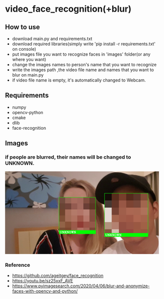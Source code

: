 # video_face_recognition(+blur)

## How to use
+ download main.py and requirements.txt
+ download required libraries(simply write 'pip install -r requirements.txt' on console)
+ put images file you want to recognize faces in 'images' folder(or any where you want)
+ change the images names to person's name that you want to recognize
+ write the images path ,the video file name and names that you want to blur on main.py
+ if video file name is empty, it's automatically changed to Webcam.

## Requirements
+ numpy
+ opencv-python
+ cmake
+ dlib
+ face-recognition

## Images

### if people are blurred, their names will be changed to UNKNOWN.
![](./images/blur.jpg)

### Reference
+ https://github.com/ageitgey/face_recognition
+ https://youtu.be/sz25xxF_AVE
+ https://www.pyimagesearch.com/2020/04/06/blur-and-anonymize-faces-with-opencv-and-python/
